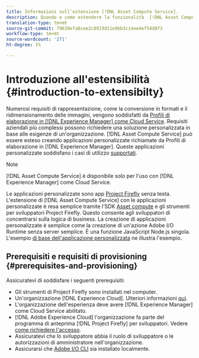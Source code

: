 ```yaml
---
title: Informazioni sull'estensione [!DNL Asset Compute Service].
description: Quando e come estendere la funzionalità  [!DNL Asset Compute Service] per eseguire l'elaborazione delle risorse personalizzata.
translation-type: tm+mt
source-git-commit: 79630efa8cee2c8919d11e9bb3c14ee4ef54d0f3
workflow-type: tm+mt
source-wordcount: '271'
ht-degree: 1%

---
```



# Introduzione all&#39;estensibilità {#introduction-to-extensibilty}

Numerosi requisiti di rappresentazione, come la conversione in formati e il ridimensionamento delle immagini, vengono soddisfatti da [Profili di elaborazione in [!DNL Experience Manager] come Cloud Service](https://experienceleague.adobe.com/docs/experience-manager-cloud-service/assets/asset-microservices-overview.html). Requisiti aziendali più complessi possono richiedere una soluzione personalizzata in base alle esigenze di un&#39;organizzazione. [!DNL Asset Compute Service] può essere esteso creando applicazioni personalizzate richiamate da Profili di elaborazione in  [!DNL Experience Manager]. Queste applicazioni personalizzate soddisfano i casi di utilizzo [supportati](https://experienceleague.adobe.com/docs/experience-manager-cloud-service/assets/manage/asset-microservices-configure-and-use.html).

>[!NOTE]
>
>[!DNL Asset Compute Service] è disponibile solo per l&#39;uso con  [!DNL Experience Manager] come Cloud Service.

Le applicazioni personalizzate sono app [Project Firefly](https://github.com/AdobeDocs/project-firefly) senza testa. L&#39;estensione di [!DNL Asset Compute Service] con le applicazioni personalizzate è resa semplice tramite l&#39;SDK [ Asset compute](https://github.com/adobe/asset-compute-sdk) e gli strumenti per sviluppatori Project Firefly. Questo consente agli sviluppatori di concentrarsi sulla logica di business. La creazione di applicazioni personalizzate è semplice come la creazione di un&#39;azione Adobe I/O Runtime senza server semplice. È una funzione JavaScript Node.js singola. L&#39;esempio [di base dell&#39;applicazione personalizzata](https://github.com/adobe/asset-compute-example-workers/blob/master/projects/worker-basic/worker-basic.js) ne illustra l&#39;esempio.

## Prerequisiti e requisiti di provisioning {#prerequisites-and-provisioning}

Assicuratevi di soddisfare i seguenti prerequisiti:

* Gli strumenti di Project Firefly sono installati nel computer.
* Un&#39;organizzazione [!DNL Experience Cloud]. Ulteriori informazioni [qui](https://github.com/AdobeDocs/project-firefly/blob/master/getting_started/setup.md#acquire-access-and-credentials).
* L&#39;organizzazione dell&#39;esperienza deve avere [!DNL Experience Manager] come Cloud Service abilitato.
* [!DNL Adobe Experience Cloud] l&#39;organizzazione fa parte del programma di anteprima  [!DNL Project Firefly] per sviluppatori. Vedere [come richiedere l&#39;accesso](https://github.com/AdobeDocs/project-firefly/blob/master/overview/getting_access.md).
* Assicuratevi che lo sviluppatore abbia il ruolo di sviluppatore o le autorizzazioni di amministratore nell&#39;organizzazione.
* Assicurarsi che [ Adobe I/O CLI](https://github.com/adobe/aio-cli) sia installato localmente.

<!-- TBD for later:

* What all accesses and licenses are required?
* What all permissions are required to create, debug, and deploy custom applications?
* How do developers get access and provision the required apps?
* What is repository management?
* Anything on security and data transfer?
* What about handling personal or sensitive information?
* Custom application SLA is dependent on SLAs of various services it depends on.
* Document how the devs can get to know the KPIs of their custom applications. The KPIs are dependent on the performance at Adobe's side, amongst other things.
-->
